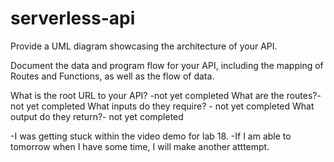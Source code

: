 # serverless-api

Provide a UML diagram showcasing the architecture of your API.

Document the data and program flow for your API, including the mapping of Routes and Functions, as well as the flow of data.

What is the root URL to your API? -not yet completed
What are the routes?- not yet completed
What inputs do they require? - not yet completed
What output do they return?- not yet completed

-I was getting stuck within the video demo for lab 18.
-If I am able to tomorrow when I have some time, I will make another atttempt.
